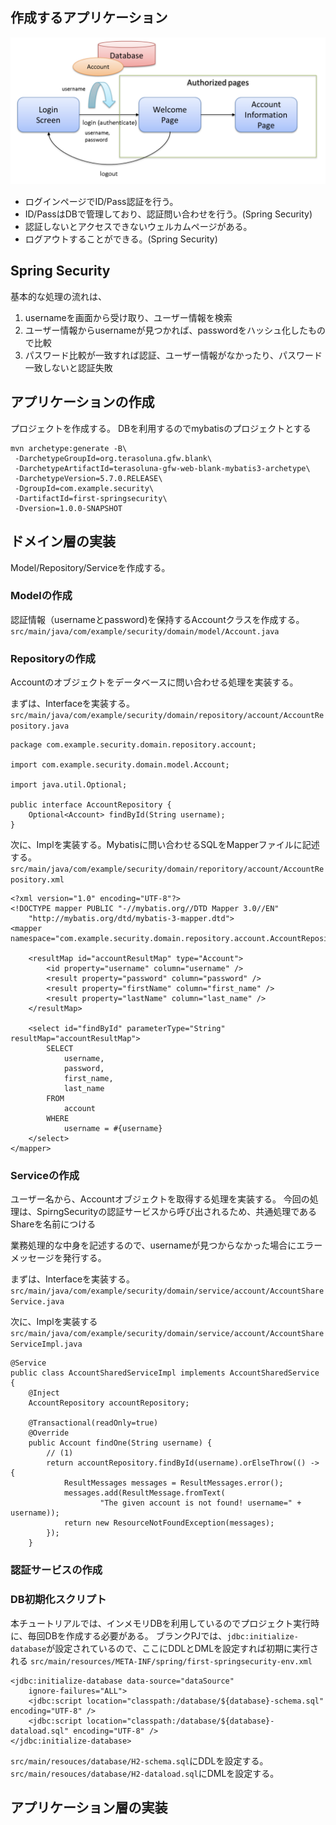 ## 作成するアプリケーション
![](img/tutorial11.4_arche.png)

- ログインページでID/Pass認証を行う。
- ID/PassはDBで管理しており、認証問い合わせを行う。(Spring Security)
- 認証しないとアクセスできないウェルカムページがある。
- ログアウトすることができる。(Spring Security)

## Spring Security
基本的な処理の流れは、
1. usernameを画面から受け取り、ユーザー情報を検索
2. ユーザー情報からusernameが見つかれば、passwordをハッシュ化したもので比較
3. パスワード比較が一致すれば認証、ユーザー情報がなかったり、パスワード一致しないと認証失敗

## アプリケーションの作成
プロジェクトを作成する。
DBを利用するのでmybatisのプロジェクトとする
```
mvn archetype:generate -B\
 -DarchetypeGroupId=org.terasoluna.gfw.blank\
 -DarchetypeArtifactId=terasoluna-gfw-web-blank-mybatis3-archetype\
 -DarchetypeVersion=5.7.0.RELEASE\
 -DgroupId=com.example.security\
 -DartifactId=first-springsecurity\
 -Dversion=1.0.0-SNAPSHOT
```

## ドメイン層の実装
Model/Repository/Serviceを作成する。

### Modelの作成
認証情報（usernameとpassword)を保持するAccountクラスを作成する。
`src/main/java/com/example/security/domain/model/Account.java`


### Repositoryの作成
Accountのオブジェクトをデータベースに問い合わせる処理を実装する。

まずは、Interfaceを実装する。
`src/main/java/com/example/security/domain/repository/account/AccountRepository.java`
```
package com.example.security.domain.repository.account;

import com.example.security.domain.model.Account;

import java.util.Optional;

public interface AccountRepository {
    Optional<Account> findById(String username);
}

```


次に、Implを実装する。Mybatisに問い合わせるSQLをMapperファイルに記述する。
`src/main/java/com/example/security/domain/reporitory/account/AccountRepository.xml`
```
<?xml version="1.0" encoding="UTF-8"?>
<!DOCTYPE mapper PUBLIC "-//mybatis.org//DTD Mapper 3.0//EN"
    "http://mybatis.org/dtd/mybatis-3-mapper.dtd">
<mapper namespace="com.example.security.domain.repository.account.AccountRepository">

    <resultMap id="accountResultMap" type="Account">
        <id property="username" column="username" />
        <result property="password" column="password" />
        <result property="firstName" column="first_name" />
        <result property="lastName" column="last_name" />
    </resultMap>

    <select id="findById" parameterType="String" resultMap="accountResultMap">
        SELECT
            username,
            password,
            first_name,
            last_name
        FROM
            account
        WHERE
            username = #{username}
    </select>
</mapper>
```
### Serviceの作成
ユーザー名から、Accountオブジェクトを取得する処理を実装する。
今回の処理は、SpirngSecurityの認証サービスから呼び出されるため、共通処理であるShareを名前につける

業務処理的な中身を記述するので、usernameが見つからなかった場合にエラーメッセージを発行する。

まずは、Interfaceを実装する。
`src/main/java/com/example/security/domain/service/account/AccountShareService.java`

次に、Implを実装する
`src/main/java/com/example/security/domain/service/account/AccountShareServiceImpl.java`
```
@Service
public class AccountSharedServiceImpl implements AccountSharedService {
    @Inject
    AccountRepository accountRepository;

    @Transactional(readOnly=true)
    @Override
    public Account findOne(String username) {
        // (1)
        return accountRepository.findById(username).orElseThrow(() -> {
            ResultMessages messages = ResultMessages.error();
            messages.add(ResultMessage.fromText(
                    "The given account is not found! username=" + username));
            return new ResourceNotFoundException(messages);
        });
    }
```

### 認証サービスの作成







### DB初期化スクリプト
本チュートリアルでは、インメモリDBを利用しているのでプロジェクト実行時に、毎回DBを作成する必要がある。
ブランクPJでは、`jdbc:initialize-database`が設定されているので、ここにDDLとDMLを設定すれば初期に実行される
`src/main/resources/META-INF/spring/first-springsecurity-env.xml`
```
<jdbc:initialize-database data-source="dataSource"
    ignore-failures="ALL">
    <jdbc:script location="classpath:/database/${database}-schema.sql" encoding="UTF-8" />
    <jdbc:script location="classpath:/database/${database}-dataload.sql" encoding="UTF-8" />
</jdbc:initialize-database>
```

`src/main/resouces/database/H2-schema.sql`にDDLを設定する。
`src/main/resouces/database/H2-dataload.sql`にDMLを設定する。



## アプリケーション層の実装





